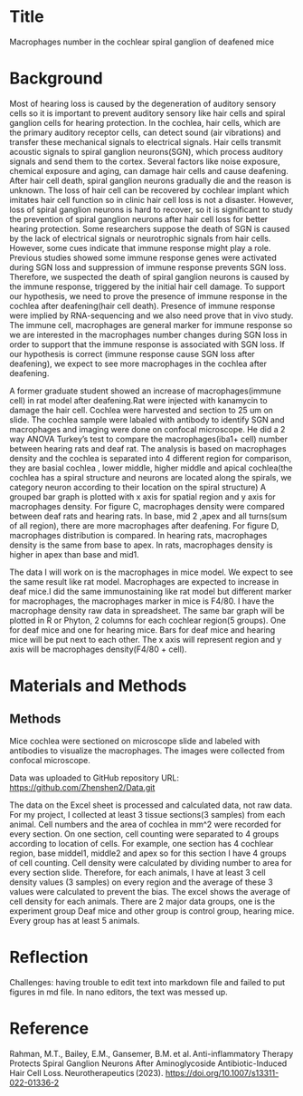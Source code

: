 # Title 

Macrophages number in the cochlear spiral ganglion of deafened mice  

# Background 

Most of hearing loss is caused by the degeneration of auditory sensory cells so it is important to prevent auditory sensory like hair cells and spiral ganglion cells for hearing protection. In the cochlea, hair cells, which are the primary auditory receptor cells, can detect sound (air vibrations) and transfer these mechanical signals to electrical signals. Hair cells transmit acoustic signals to spiral ganglion neurons(SGN), which process auditory signals and send them to the cortex. Several factors like noise exposure, chemical exposure and aging, can damage hair cells and cause deafening. After hair cell death, spiral ganglion neurons gradually die and the reason is unknown. The loss of hair cell can be recovered by cochlear implant which imitates hair cell function so in clinic hair cell loss is not a disaster. However, loss of spiral ganglion neurons is hard to recover, so it is significant to study the prevention of spiral ganglion neurons after hair cell loss for better hearing protection. Some researchers suppose the death of SGN is caused by the lack of electrical signals or neurotrophic signals from hair cells. However, some cues indicate that immune response might play a role. Previous studies showed some immune response genes were activated during SGN loss and suppression of immune response prevents SGN loss. Therefore, we suspected the death of spiral ganglion neurons is caused by the immune response, triggered by the initial hair cell damage. To support our hypothesis, we need to prove the presence of immune response in the cochlea after deafening(hair cell death). Presence of immune response were implied by RNA-sequencing and we also need prove that in vivo study. The immune cell, macrophages are general marker for immune response so we are interested in the macrophages number changes during SGN loss in order to support that the immune response is associated with SGN loss. If our hypothesis is correct (immune response cause SGN loss after deafening), we expect to see more macrophages in the cochlea after deafening. 

 

A former graduate student showed an increase of macrophages(immune cell) in rat model after deafening.Rat were injected with kanamycin to damage the hair cell. Cochlea were harvested and section to 25 um on slide. The cochlea sample were labaled with antibody to identify SGN and macrophages and imaging were done on confocal microscope. He did a 2 way ANOVA Turkey’s test to compare the macrophages(iba1+ cell) number between hearing rats and deaf rat. The analysis is based on macrophages density and the cochlea is separated into 4 different region for comparison, they are basial cochlea , lower middle, higher middle and apical cochlea(the cochlea has a spiral structure and neurons are located along the spirals, we category neuron according to their location on the spiral structure)  A grouped bar graph is plotted with x axis for spatial region and y axis for macrophages density. For figure C, macrophages density were compared between deaf rats and hearing rats. In base, mid 2 ,apex and all turns(sum of all region), there are more macrophages after deafening. For figure D, macrophages distribution is compared. In hearing rats, macrophages density is the same from base to apex. In rats, macrophages density is higher in apex than base and mid1. 

The data I will work on is the macrophages in mice model. We expect to see the same result like rat model. Macrophages are expected to increase in deaf mice.I did the same immunostaining like rat model but different marker for macrophages, the macrophages marker in mice is F4/80. I have the macrophage density raw data in spreadsheet. The same bar graph will be plotted in R or Phyton, 2 columns for each cochlear region(5 groups). One for deaf mice and one for hearing mice. Bars for deaf mice and hearing mice will be put next to each other. The x axis will represent region and y axis will be macrophages density(F4/80 + cell). 

 

# Materials and Methods 

## Methods 

Mice cochlea were sectioned on microscope slide and labeled with antibodies to visualize the macrophages. The images were collected from confocal microscope. 

 

Data was uploaded to GitHub repository URL: https://github.com/Zhenshen2/Data.git 

The data on the Excel sheet is processed and calculated data, not raw data. For my project, I collected at least 3 tissue sections(3 samples) from each animal. Cell numbers and the area of cochlea in mm^2 were recorded for every section. On one section, cell counting were separated to 4 groups according to location of cells. For example, one section has 4 cochlear region, base middel1, middle2 and apex so for this section I have 4 groups of cell counting. Cell density were calculated by dividing number to area for every section slide. Therefore, for each animals, I have at least 3 cell density values (3 samples) on every region and the average of these 3 values were calculated to prevent the bias. The excel shows the average of cell density for each animals. There are 2 major data groups, one is the experiment group Deaf mice and other group is control group, hearing mice. Every group has at least 5 animals. 

 

 

# Reflection 

Challenges: having trouble to edit text into markdown file and failed to put figures in md file. In nano editors, the text was messed up. 

 

# Reference  

Rahman, M.T., Bailey, E.M., Gansemer, B.M. et al. Anti-inflammatory Therapy Protects Spiral Ganglion Neurons After Aminoglycoside Antibiotic-Induced Hair Cell Loss. Neurotherapeutics (2023). https://doi.org/10.1007/s13311-022-01336-2 
